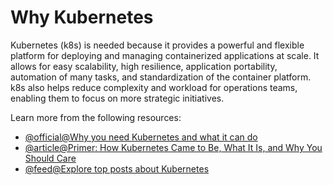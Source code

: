 # Why Kubernetes

Kubernetes (k8s) is needed because it provides a powerful and flexible platform for deploying and managing containerized applications at scale. It allows for easy scalability, high resilience, application portability, automation of many tasks, and standardization of the container platform. k8s also helps reduce complexity and workload for operations teams, enabling them to focus on more strategic initiatives.

Learn more from the following resources:

- [@official@Why you need Kubernetes and what it can do](https://kubernetes.io/docs/concepts/overview/#why-you-need-kubernetes-and-what-can-it-do)
- [@article@Primer: How Kubernetes Came to Be, What It Is, and Why You Should Care](https://thenewstack.io/primer-how-kubernetes-came-to-be-what-it-is-and-why-you-should-care/)
- [@feed@Explore top posts about Kubernetes](https://app.daily.dev/tags/kubernetes?ref=roadmapsh)
